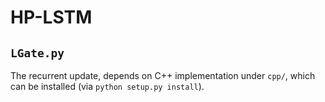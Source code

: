 # HP-LSTM

## `LGate.py`

The recurrent update, depends on C++ implementation under `cpp/`, which can be installed (via `python setup.py install`).
